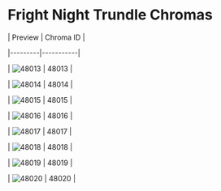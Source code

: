 # Fright Night Trundle Chromas


| Preview | Chroma ID |

|---------|-----------|

| ![48013](https://raw.communitydragon.org/latest/plugins/rcp-be-lol-game-data/global/default/v1/champion-chroma-images/48/48013.png) | 48013 |

| ![48014](https://raw.communitydragon.org/latest/plugins/rcp-be-lol-game-data/global/default/v1/champion-chroma-images/48/48014.png) | 48014 |

| ![48015](https://raw.communitydragon.org/latest/plugins/rcp-be-lol-game-data/global/default/v1/champion-chroma-images/48/48015.png) | 48015 |

| ![48016](https://raw.communitydragon.org/latest/plugins/rcp-be-lol-game-data/global/default/v1/champion-chroma-images/48/48016.png) | 48016 |

| ![48017](https://raw.communitydragon.org/latest/plugins/rcp-be-lol-game-data/global/default/v1/champion-chroma-images/48/48017.png) | 48017 |

| ![48018](https://raw.communitydragon.org/latest/plugins/rcp-be-lol-game-data/global/default/v1/champion-chroma-images/48/48018.png) | 48018 |

| ![48019](https://raw.communitydragon.org/latest/plugins/rcp-be-lol-game-data/global/default/v1/champion-chroma-images/48/48019.png) | 48019 |

| ![48020](https://raw.communitydragon.org/latest/plugins/rcp-be-lol-game-data/global/default/v1/champion-chroma-images/48/48020.png) | 48020 |